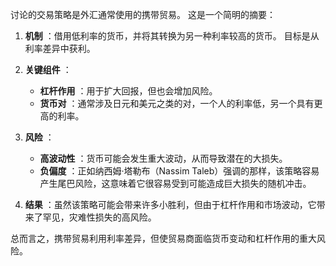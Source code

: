 讨论的交易策略是外汇通常使用的携带贸易。 这是一个简明的摘要：

1. **机制** ：借用低利率的货币，并将其转换为另一种利率较高的货币。 目标是从利率差异中获利。

2. **关键组件** ：
   - **杠杆作用** ：用于扩大回报，但也会增加风险。
   - **货币对** ：通常涉及日元和美元之类的对，一个人的利率低，另一个具有更高的利率。

3. **风险** ：
   - **高波动性** ：货币可能会发生重大波动，从而导致潜在的大损失。
   - **负偏度** ：正如纳西姆·塔勒布（Nassim Taleb）强调的那样，该策略容易产生尾巴风险，这意味着它很容易受到可能造成巨大损失的随机冲击。

4. **结果** ：虽然该策略可能会带来许多小胜利，但由于杠杆作用和市场波动，它带来了罕见，灾难性损失的高风险。

总而言之，携带贸易利用利率差异，但使贸易商面临货币变动和杠杆作用的重大风险。